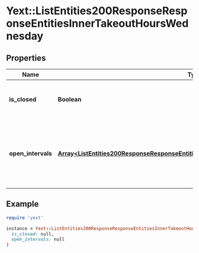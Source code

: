 # Yext::ListEntities200ResponseResponseEntitiesInnerTakeoutHoursWednesday

## Properties

| Name | Type | Description | Notes |
| ---- | ---- | ----------- | ----- |
| **is_closed** | **Boolean** | Indicates if the takeout hours are \&quot;closed\&quot; on Wednesday.  Filtering Type: &#x60;boolean&#x60; | [optional] |
| **open_intervals** | [**Array&lt;ListEntities200ResponseResponseEntitiesInnerAccessHoursFridayOpenIntervalsInner&gt;**](ListEntities200ResponseResponseEntitiesInnerAccessHoursFridayOpenIntervalsInner.md) | Contains the time intervals for which the Entity is open for takeout on Wednesday. Note that if isClosed is set to true, \&quot;openIntervals\&quot; cannot be provided in an update.  Filtering Type: &#x60;list of object&#x60; | [optional] |

## Example

```ruby
require 'yext'

instance = Yext::ListEntities200ResponseResponseEntitiesInnerTakeoutHoursWednesday.new(
  is_closed: null,
  open_intervals: null
)
```

